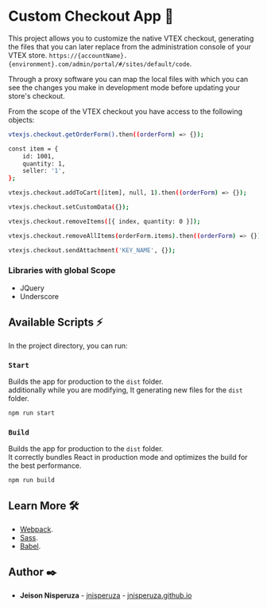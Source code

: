 # Custom Checkout App 🎨

This project allows you to customize the native VTEX checkout, generating the files that you can later replace from the administration console of your VTEX store. `https://{accountName}.{environment}.com/admin/portal/#/sites/default/code`.

Through a proxy software you can map the local files with which you can see the changes you make in development mode before updating your store's checkout.

From the scope of the VTEX checkout you have access to the following objects:

```bash
vtexjs.checkout.getOrderForm().then((orderForm) => {});
```

```bash
const item = {
    id: 1001,
    quantity: 1,
    seller: '1',
};

vtexjs.checkout.addToCart([item], null, 1).then((orderForm) => {});
```

```bash
vtexjs.checkout.setCustomData({});
```

```bash
vtexjs.checkout.removeItems([{ index, quantity: 0 }]);
```

```bash
vtexjs.checkout.removeAllItems(orderForm.items).then((orderForm) => {});
```

```bash
vtexjs.checkout.sendAttachment('KEY_NAME', {});
```

### Libraries with global Scope

- JQuery
- Underscore

## Available Scripts ⚡

In the project directory, you can run:

### `Start`

Builds the app for production to the `dist` folder.\
additionally while you are modifying, It generating new files for the `dist` folder.

```bash
npm run start
```

### `Build`

Builds the app for production to the `dist` folder.\
It correctly bundles React in production mode and optimizes the build for the best performance.

```bash
npm run build
```

## Learn More 🛠️

- [Webpack](https://webpack.js.org/configuration/).
- [Sass](https://sass-lang.com/).
- [Babel](https://github.com/babel/babel-loader).

## Author ✒️

- **Jeison Nisperuza** - [jnisperuza](https://github.com/jnisperuza) - [jnisperuza.github.io](https://jnisperuza.github.io/)
